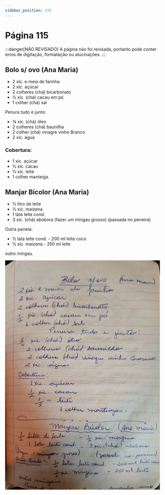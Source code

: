 ```yaml
---
sidebar_position: 115
---
```

# Página 115
:::danger[NÃO REVISADO]
A página não foi revisada, portanto pode conter erros de digitação, formatação ou alucinações.
:::
## Bolo s/ ovo (Ana Maria)

- 2 xíc. e meia de farinha
- 2 xíc. açúcar
- 2 colheres (chá) bicarbonato
- ½ xíc. (chá) cacau em pó
- 1 colher (chá) sal

Penura tudo e junto:

- ¾ xíc. (chá) óleo
- 2 colheres (chá) baunilha
- 2 colher (chá) vinagre vinho Branco
- 2 xíc. água

### Cobertura:

- 1 xíc. açúcar
- ½ xíc. cacau
- ⅓ xíc. leite
- 1 colher manteiga.

## Manjar Bicolor (Ana Maria)

- ½ litro de leite
- ½ xíc. maizena
- 1 lata leite cond.
- 3 xíc. (chá) abobora (fazer um mingau grosso) (passada no peneira)

Outra panela:

- ½ lata leite cond. - 200 ml leite coco
- ½ xíc. maizena - 250 ml leite

outro mingau.

![imagem base](./images/page_115.png)